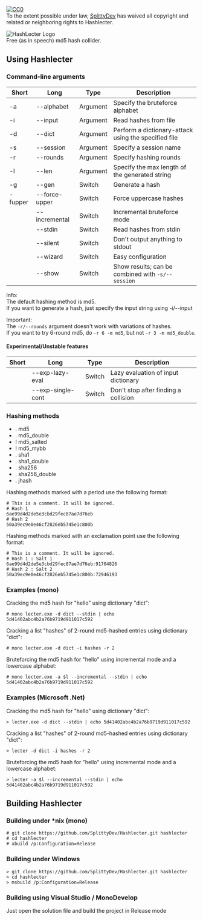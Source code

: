[![CC0](http://i.creativecommons.org/p/zero/1.0/88x31.png)](http://creativecommons.org/publicdomain/zero/1.0/)  
To the extent possible under law, [SplittyDev](https://github.com/SplittyDev) has waived all copyright and related or neighboring rights to Hashlecter.

![HashLecter Logo](http://i.imgur.com/Wt4bxbY.png)  
Free (as in speech) md5 hash collider.

## Using Hashlecter
### Command-line arguments
| Short   | Long          | Type     | Description
|---------|---------------|----------|-------------
| -a      | --alphabet    | Argument | Specify the bruteforce alphabet
| -i      | --input       | Argument | Read hashes from file
| -d      | --dict        | Argument | Perform a dictionary-attack using the specified file
| -s      | --session     | Argument | Specify a session name
| -r      | --rounds      | Argument | Specify hashing rounds
| -l      | --len         | Argument | Specify the max length of the generated string
| -g      | --gen         | Switch   | Generate a hash
| -fupper | --force-upper | Switch   | Force uppercase hashes
|         | --incremental | Switch   | Incremental bruteforce mode
|         | --stdin       | Switch   | Read hashes from stdin
|         | --silent      | Switch   | Don't output anything to stdout
|         | --wizard      | Switch   | Easy configuration
|         | --show        | Switch   | Show results; can be combined with `-s/--session`

Info:  
The default hashing method is md5.  
If you want to generate a hash, just specify the input string using -i/--input

Important:  
The `-r/--rounds` argument doesn't work with variations of hashes.  
If you want to try 6-round md5, do `-r 6 -m md5`, but not `-r 3 -m md5_double`.

#### Experimental/Unstable features
| Short | Long              | Type     | Description
|-------|-------------------|----------|-------------
|       | --exp-lazy-eval   | Switch   | Lazy evaluation of input dictionary
|       | --exp-single-cont | Switch   | Don't stop after finding a collision

### Hashing methods
* . md5
* . md5_double
* ! md5_salted
* ! md5_mybb
* . sha1
* . sha1_double
* . sha256
* . sha256_double
* . jhash

Hashing methods marked with a period use the following format:
```
# This is a comment. It will be ignored.
# Hash 1
6ae99d4d2de5e3cbd29fec87ae7d76eb
# Hash 2
50a39ec9e0e46cf2826eb5745e1c800b
```

Hashing methods marked with an exclamation point use the following format:
```
# This is a comment. It will be ignored.
# Hash 1 : Salt 1
6ae99d4d2de5e3cbd29fec87ae7d76eb:91704826
# Hash 2 : Salt 2
50a39ec9e0e46cf2826eb5745e1c800b:72946193
```

### Examples (mono)
Cracking the md5 hash for "hello" using dictionary "dict":  
```
# mono lecter.exe -d dict --stdin | echo 5d41402abc4b2a76b9719d911017c592
```

Cracking a list "hashes" of 2-round md5-hashed entries using dictionary "dict":
```
# mono lecter.exe -d dict -i hashes -r 2
```

Bruteforcing the md5 hash for "hello" using incremental mode and a lowercase alphabet:
```
# mono lecter.exe -a $l --incremental --stdin | echo 5d41402abc4b2a76b9719d911017c592
```

### Examples (Microsoft .Net)
Cracking the md5 hash for "hello" using dictionary "dict":
```
> lecter.exe -d dict --stdin | echo 5d41402abc4b2a76b9719d911017c592
```

Cracking a list "hashes" of 2-round md5-hashed entries using dictionary "dict":
```
> lecter -d dict -i hashes -r 2
```

Bruteforcing the md5 hash for "hello" using incremental mode and a lowercase alphabet:
```
> lecter -a $l --incremental --stdin | echo 5d41402abc4b2a76b9719d911017c592
```

## Building Hashlecter
### Building under *nix (mono)
```
# git clone https://github.com/SplittyDev/Hashlecter.git hashlecter
# cd hashlecter
# xbuild /p:Configuration=Release
```

### Building under Windows
```
> git clone https://github.com/SplittyDev/Hashlecter.git hashlecter
> cd hashlecter
> msbuild /p:Configuration=Release
```

### Building using Visual Studio / MonoDevelop
Just open the solution file and build the project in Release mode
